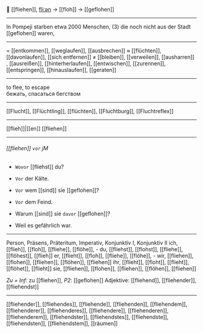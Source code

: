 🏃 [[fliehen]], [fliːən](https://youglish.com/pronounce/fliehen/german) → [[floh]] → [[geflohen]]

---
In Pompeji starben etwa 2000 Menschen, (3) die noch nicht aus der Stadt [[geflohen]] waren,

---
= [[entkommen]], [[weglaufen]], [[ausbrechen]]
≈ [[flüchten]], [[davonlaufen]], [[sich entfernen]]
≠ [[bleiben]], [[verweilen]], [[ausharren]]
, [[ausreißen]], [[hinterherlaufen]], [[entwischen]], [[zurennen]], [[entspringen]], [[hinauslaufen]], [[geraten]]


---
to flee, to escape  
бежать, спасаться бегством

---
[[Flucht]], [[Flüchtling]], [[flüchten]], [[Fluchtburg]], [[Fluchtreflex]]

---
[[flieh]]|[[en]]
[[fliehen]]


---
###### [[fliehen]] `vor` jM
- `Wovor` [[fliehst]] du?
- `Vor` der Kälte.

- `Vor` wem [[sind]] sie [[geflohen]]?
- `Vor` dem Feind.

- Warum [[sind]] sie `davor` [[geflohen]]?
- Weil es gefährlich war.

---
Person, Präsens, Präteritum, Imperativ, Konjunktiv I, Konjunktiv II
ich, [[flieh]], [[floh]], [[fliehe]], [[flöhe]], -
du, [[fliehst]], [[flohst]], [[fliehe]], [[flöhest]], [[flieh]]
er, [[flieht]], [[floh]], [[fliehe]], [[flöhe]], -
wir, [[fliehen]], [[flohen]], [[fliehen]], [[flöhen]], [[fliehen]]
ihr, [[flieht]], [[floht]], [[flieht]], [[flöhet]], [[flieht]]
sie, [[fliehen]], [[flohen]], [[fliehen]], [[flöhen]], [[fliehen]]

*Zu + Inf*: zu [[fliehen]], *P2*: [[geflohen]]
Adjektive: [[fliehend]], [[fliehender]], [[fliehendst]]

---
[[fliehender]], [[fliehendes]], [[fliehende]], [[fliehenden]], [[fliehendem]], [[fliehenderer]], [[fliehenderes]], [[fliehendere]], [[fliehenderen]], [[fliehenderem]], [[fliehendster]], [[fliehendstes]], [[fliehendste]], [[fliehendsten]], [[fliehendstem]], [[räumen]]